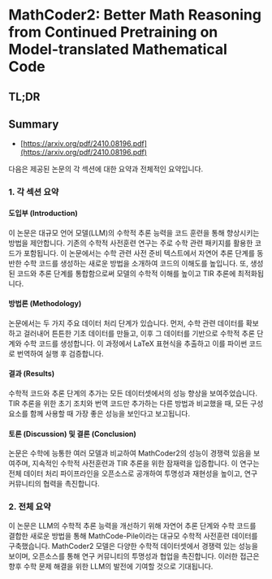 # MathCoder2: Better Math Reasoning from Continued Pretraining on Model-translated Mathematical Code
## TL;DR
## Summary
- [https://arxiv.org/pdf/2410.08196.pdf](https://arxiv.org/pdf/2410.08196.pdf)

다음은 제공된 논문의 각 섹션에 대한 요약과 전체적인 요약입니다.

### 1. 각 섹션 요약

#### 도입부 (Introduction)
이 논문은 대규모 언어 모델(LLM)의 수학적 추론 능력을 코드 훈련을 통해 향상시키는 방법을 제안합니다. 기존의 수학적 사전훈련 연구는 주로 수학 관련 패키지를 활용한 코드가 포함됩니다. 이 논문에서는 수학 관련 사전 준비 텍스트에서 자연어 추론 단계를 동반한 수학 코드를 생성하는 새로운 방법을 소개하여 코드의 이해도를 높입니다. 또, 생성된 코드와 추론 단계를 통합함으로써 모델의 수학적 이해를 높이고 TIR 추론에 최적화됩니다.

#### 방법론 (Methodology)
논문에서는 두 가지 주요 데이터 처리 단계가 있습니다. 먼저, 수학 관련 데이터를 확보하고 걸러내어 튼튼한 기초 데이터를 만들고, 이후 그 데이터를 기반으로 수학적 추론 단계와 수학 코드를 생성합니다. 이 과정에서 LaTeX 표현식을 추출하고 이를 파이썬 코드로 번역하여 실행 후 검증합니다.

#### 결과 (Results)
수학적 코드와 추론 단계의 추가는 모든 데이터셋에서의 성능 향상을 보여주었습니다. TIR 추론을 위한 초기 조치와 번역 코드만 추가하는 다른 방법과 비교했을 때, 모든 구성 요소를 함께 사용할 때 가장 좋은 성능을 보인다고 보고됩니다.

#### 토론 (Discussion) 및 결론 (Conclusion)
논문은 수학에 능통한 여러 모델과 비교하여 MathCoder2의 성능이 경쟁력 있음을 보여주며, 지속적인 수학적 사전훈련과 TIR 추론을 위한 잠재력을 입증합니다. 이 연구는 전체 데이터 처리 파이프라인을 오픈소스로 공개하여 투명성과 재현성을 높이고, 연구 커뮤니티의 협력을 촉진합니다.

### 2. 전체 요약
이 논문은 LLM의 수학적 추론 능력을 개선하기 위해 자연어 추론 단계와 수학 코드를 결합한 새로운 방법을 통해 MathCode-Pile이라는 대규모 수학적 사전훈련 데이터를 구축했습니다. MathCoder2 모델은 다양한 수학적 데이터셋에서 경쟁력 있는 성능을 보이며, 오픈소스를 통해 연구 커뮤니티의 투명성과 협업을 촉진합니다. 이러한 접근은 향후 수학 문제 해결을 위한 LLM의 발전에 기여할 것으로 기대됩니다.